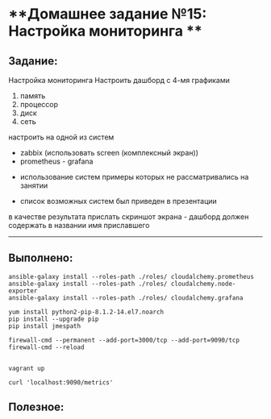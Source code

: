 # **Домашнее задание №15: Настройка мониторинга **

## **Задание:**
Настройка мониторинга
Настроить дашборд с 4-мя графиками
1) память
2) процессор
3) диск
4) сеть

настроить на одной из систем
- zabbix (использовать screen (комплексный экран))
- prometheus - grafana

* использование систем примеры которых не рассматривались на занятии
- список возможных систем был приведен в презентации

в качестве результата прислать скриншот экрана - дашборд должен содержать в названии имя приславшего

---

## **Выполнено:**


```
ansible-galaxy install --roles-path ./roles/ cloudalchemy.prometheus
ansible-galaxy install --roles-path ./roles/ cloudalchemy.node-exporter
ansible-galaxy install --roles-path ./roles/ cloudalchemy.grafana

yum install python2-pip-8.1.2-14.el7.noarch
pip install --upgrade pip
pip install jmespath

firewall-cmd --permanent --add-port=3000/tcp --add-port=9090/tcp
firewall-cmd --reload


vagrant up

curl 'localhost:9090/metrics'
```

## **Полезное:**

